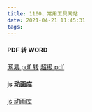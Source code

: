 ```yaml
---
title: 1100、常用工具网站
date: 2021-04-21 11:45:31
tags:
---
```


#### PDF 转 WORD

[网易 pdf 转](https://mail.163.com/html/pdf/index.html#/pdf-to-word)
[超级 pdf](https://xpdf.net/pdf-to-word)

#### js 动画库

[js 动画库](https://animista.net/play/basic/scale-down/scale-down-tl)
